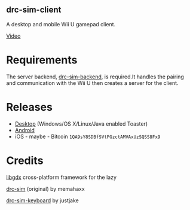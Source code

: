 drc-sim-client
---

A desktop and mobile Wii U gamepad client.

[Video]

# Requirements

The server backend, [drc-sim-backend], is required.It handles the pairing 
and communication with the Wii U then creates a server for the client.

# Releases

- [Desktop] (Windows/OS X/Linux/Java enabled Toaster)
- [Android]
- iOS - maybe - Bitcoin `1QA9sY8SDBfSVtPGzctAMVAxUzSQSS8Fx9`

# Credits

[libgdx] cross-platform framework for the lazy

[drc-sim] \(original\) by memahaxx

[drc-sim-keyboard] by justjake



[drc-sim]: https://bitbucket.org/memahaxx/drc-sim
[drc-sim-keyboard]: https://github.com/justjake/drc-sim-keyboard
[libgdx]: https://libgdx.badlogicgames.com
[Desktop]: https://github.com/rolandoislas/drc-sim-client/releases
[Android]: https://play.google.com/store/apps/details?id=com.rolandoislas.drcsimclient
[drc-sim-backend]: https://github.com/rolandoislas/drc-sim
[Video]: https://www.youtube.com/watch?v=659kirZkmxg
